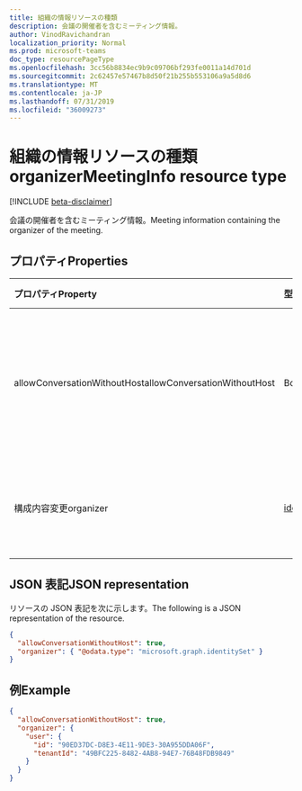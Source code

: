 ```yaml
---
title: 組織の情報リソースの種類
description: 会議の開催者を含むミーティング情報。
author: VinodRavichandran
localization_priority: Normal
ms.prod: microsoft-teams
doc_type: resourcePageType
ms.openlocfilehash: 3cc56b8834ec9b9c09706bf293fe0011a14d701d
ms.sourcegitcommit: 2c62457e57467b8d50f21b255b553106a9a5d8d6
ms.translationtype: MT
ms.contentlocale: ja-JP
ms.lasthandoff: 07/31/2019
ms.locfileid: "36009273"
---
```

# <a name="organizermeetinginfo-resource-type"></a><span data-ttu-id="28dd6-103">組織の情報リソースの種類</span><span class="sxs-lookup"><span data-stu-id="28dd6-103">organizerMeetingInfo resource type</span></span>

[!INCLUDE [beta-disclaimer](../../includes/beta-disclaimer.md)]

<span data-ttu-id="28dd6-104">会議の開催者を含むミーティング情報。</span><span class="sxs-lookup"><span data-stu-id="28dd6-104">Meeting information containing the organizer of the meeting.</span></span>

## <a name="properties"></a><span data-ttu-id="28dd6-105">プロパティ</span><span class="sxs-lookup"><span data-stu-id="28dd6-105">Properties</span></span>

| <span data-ttu-id="28dd6-106">プロパティ</span><span class="sxs-lookup"><span data-stu-id="28dd6-106">Property</span></span>                     | <span data-ttu-id="28dd6-107">型</span><span class="sxs-lookup"><span data-stu-id="28dd6-107">Type</span></span>                          | <span data-ttu-id="28dd6-108">説明</span><span class="sxs-lookup"><span data-stu-id="28dd6-108">Description</span></span>                                     |
| :--------------------------- | :---------------------------- | :-----------------------------------------------|
| <span data-ttu-id="28dd6-109">allowConversationWithoutHost</span><span class="sxs-lookup"><span data-stu-id="28dd6-109">allowConversationWithoutHost</span></span> | <span data-ttu-id="28dd6-110">Boolean</span><span class="sxs-lookup"><span data-stu-id="28dd6-110">Boolean</span></span>                       | <span data-ttu-id="28dd6-111">会話のホストが離れると、会話が続行できるかどうかを示します。</span><span class="sxs-lookup"><span data-stu-id="28dd6-111">Indicates if a conversation can continue once the host of the conversation leaves.</span></span> |
| <span data-ttu-id="28dd6-112">構成内容変更</span><span class="sxs-lookup"><span data-stu-id="28dd6-112">organizer</span></span>                    | [<span data-ttu-id="28dd6-113">identitySet</span><span class="sxs-lookup"><span data-stu-id="28dd6-113">identitySet</span></span>](identityset.md) | <span data-ttu-id="28dd6-114">開催者 Azure Active Directory の id。</span><span class="sxs-lookup"><span data-stu-id="28dd6-114">The organizer Azure Active Directory identity.</span></span>  |

## <a name="json-representation"></a><span data-ttu-id="28dd6-115">JSON 表記</span><span class="sxs-lookup"><span data-stu-id="28dd6-115">JSON representation</span></span>

<span data-ttu-id="28dd6-116">リソースの JSON 表記を次に示します。</span><span class="sxs-lookup"><span data-stu-id="28dd6-116">The following is a JSON representation of the resource.</span></span>

<!-- {
  "blockType": "resource",
  "optionalProperties": [

  ],
  "baseType": "microsoft.graph.meetingInfo",
   "openType": true,
  "@odata.type": "microsoft.graph.organizerMeetingInfo"
}-->
```json
{
  "allowConversationWithoutHost": true,
  "organizer": { "@odata.type": "microsoft.graph.identitySet" }
}
```

## <a name="example"></a><span data-ttu-id="28dd6-117">例</span><span class="sxs-lookup"><span data-stu-id="28dd6-117">Example</span></span>

<!-- {
  "blockType": "example",
  "@odata.type": "microsoft.graph.organizerMeetingInfo"
}-->
```json
{
  "allowConversationWithoutHost": true,
  "organizer": {
    "user": {
      "id": "90ED37DC-D8E3-4E11-9DE3-30A955DDA06F",
      "tenantId": "49BFC225-8482-4AB8-94E7-76B48FDB9849"
    }
  }
}
```

<!-- uuid: 8fcb5dbc-d5aa-4681-8e31-b001d5168d79
2015-10-25 14:57:30 UTC -->
<!--
{
  "type": "#page.annotation",
  "description": "organizerMeetingInfo resource",
  "keywords": "",
  "section": "documentation",
  "tocPath": "",
  "suppressions": []
}
-->
